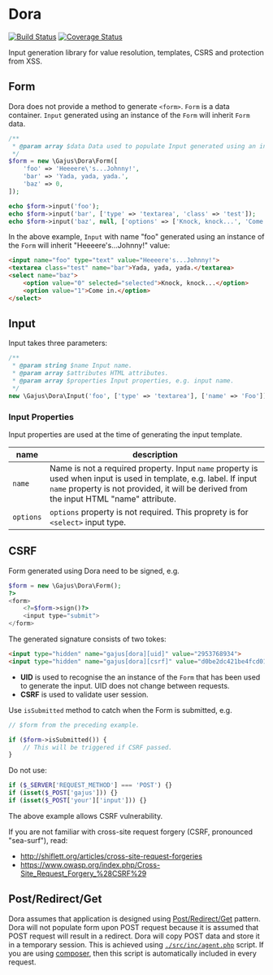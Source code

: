 # Dora

[![Build Status](https://travis-ci.org/gajus/dora.png?branch=master)](https://travis-ci.org/gajus/dora)
[![Coverage Status](https://coveralls.io/repos/gajus/dora/badge.png)](https://coveralls.io/r/gajus/dora)

Input generation library for value resolution, templates, CSRS and protection from XSS.

## Form

Dora does not provide a method to generate `<form>`. `Form` is a data container. `Input` generated using an instance of the `Form` will inherit `Form` data.

```php
/**
 * @param array $data Data used to populate Input generated using an instance of this Form.
 */
$form = new \Gajus\Dora\Form([
    'foo' => 'Heeeere\'s...Johnny!',
    'bar' => 'Yada, yada, yada.',
    'baz' => 0,
]);

echo $form->input('foo');
echo $form->input('bar', ['type' => 'textarea', 'class' => 'test']);
echo $form->input('baz', null, ['options' => ['Knock, knock...', 'Come in.']]);
```

In the above example, `Input` with name "foo" generated using an instance of the `Form` will inherit "Heeeere's...Johnny!" value:

```html
<input name="foo" type="text" value="Heeeere's...Johnny!">
<textarea class="test" name="bar">Yada, yada, yada.</textarea>
<select name="baz">
    <option value="0" selected="selected">Knock, knock...</option>
    <option value="1">Come in.</option>
</select>
```

## Input

Input takes three parameters:

```php
/**
 * @param string $name Input name.
 * @param array $attributes HTML attributes.
 * @param array $properties Input properties, e.g. input name.
 */
new \Gajus\Dora\Input('foo', ['type' => 'textarea'], ['name' => 'Foo']);
```

### Input Properties

Input properties are used at the time of generating the input template.

|name|description|
|---|---|
|`name`|Name is not a required property. Input `name` property is used when input is used in template, e.g. label. If input `name` property is not provided, it will be derived from the input HTML "name" attribute.|
|`options`|`options` property is not required. This proprety is for `<select>` input type.|

## CSRF

Form generated using Dora need to be signed, e.g.

```php
$form = new \Gajus\Dora\Form();
?>
<form>
    <?=$form->sign()?>
    <input type="submit">
</form>
```

The generated signature consists of two tokes:

```html
<input type="hidden" name="gajus[dora][uid]" value="2953768934">
<input type="hidden" name="gajus[dora][csrf]" value="d0be2dc421be4fcd0172e5afceea3970e2f3d940">
```

* **UID** is used to recognise the an instance of the `Form` that has been used to generate the input. UID does not change between requests.
* **CSRF** is used to validate user session.

Use `isSubmitted` method to catch when the Form is submitted, e.g.

```php
// $form from the preceding example.

if ($form->isSubmitted()) {
    // This will be triggered if CSRF passed.
}
```

Do not use:

```php
if ($_SERVER['REQUEST_METHOD'] === 'POST') {}
if (isset($_POST['gajus'])) {}
if (isset($_POST['your']['input'])) {}
```

The above example allows CSRF vulnerability.

If you are not familiar with cross-site request forgery (CSRF, pronounced "sea-surf"), read:

* http://shiflett.org/articles/cross-site-request-forgeries
* https://www.owasp.org/index.php/Cross-Site_Request_Forgery_%28CSRF%29

## Post/Redirect/Get

Dora assumes that application is designed using [Post/Redirect/Get](http://en.wikipedia.org/wiki/Post/Redirect/Get) pattern. Dora will not populate form upon POST request because it is assumed that POST request will result in a redirect. Dora will copy POST data and store it in a temporary session. This is achieved using [`./src/inc/agent.php`](src/inc/agent.php) script. If you are using [composer](https://getcomposer.org/), then this script is automatically included in every request.